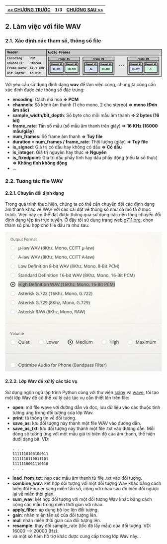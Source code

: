 <table>
    <th>
      <a href="./README.md"><< CHƯƠNG TRƯỚC</a>
    </th>
    <th>
      1/3
    </th>
    <th>
      <a href="./chap2.md">CHƯƠNG SAU >></a>
    </th>
</table>

## 2. Làm việc với file WAV
### 2.1. Xác định các tham số, thông số file
<img src="./Wav/imgs/wav_structure.png">

Với yêu cầu sử dụng định dạng <b>wav</b> để làm việc cùng, chúng ta cũng cần xác định được các thông số đặc trưng:
- <b>encoding</b>: Cách mã hoá
  <b>=> PCM</b>
- <b>channels</b>: Số kênh âm thanh (1 cho mono, 2 cho stereo)
  <b>=> mono (Đơn âm sắc)</b>
- <b>sample_width/bit_depth</b>: Số byte cho mỗi mẫu âm thanh
  <b>=> 2 bytes (16 bit)</b>
- <b>frame_rate</b>: Tần số mẫu (số mẫu âm thanh trên giây)
  <b>=> 16 KHz (16000 mẫu/giây)</b>
- <b>num_frames</b>: Số frame âm thanh
  <b>=> Tuỳ file</b>
- <b>duration = num_frames / frame_rate</b>: Thời lượng (giây)
  <b>=> Tuỳ file</b>
- <b>is_signed</b>: Giá trị có dấu hay không có dấu
  <b>=> Có dấu</b>
- <b>is_integer</b>: Giá trị nguyên hay thực
  <b>=> Nguyên</b>
- <b>is_fixedpoint</b>: Giá trị dấu phẩy tĩnh hay dấu phẩy động (nếu là số thực)
  <b>=> Không tĩnh không động</b>
- ...
### 2.2. Tương tác file WAV
#### 2.2.1. Chuyển đổi định dạng
Trong quá trình thực hiện, chúng ta có thể cần chuyển đổi các định dạng âm thanh khác về WAV với các cài đặt về thông số như đã mô tả ở mục trước. Việc này có thể đạt được thông qua sử dụng các nền tảng chuyển đổi định dạng tệp tin trực tuyến. Ở đây tôi sử dụng trang web <a href="https://g711.org">g711.org</a>, chọn tham số phù hợp cho file đầu ra như sau:

<img src="./Wav/imgs/g711.png">

#### 2.2.2. Lớp Wav để xử lý các tác vụ
Sử dụng ngôn ngữ lập trình Python cùng với thư viện <a href="https://scipy.org">scipy</a> và <a href="https://docs.python.org/3/library/wave.html">wave</a>, tôi tạo một lớp Wav để có thể xử lý các tác vụ cần thiết lên trên file:
- __open__: mở file wave với đường dẫn và đọc, lưu dữ liệu vào các thuộc tính tương ứng trong đối tượng của lớp Wav.
- __print__: tả thông tin về đối tượng.
- __save_as__: lưu đối tượng này thành một file WAV vào đường dẫn.
- __save_as_txt__: lưu đối tượng này thành một file .txt vào đường dẫn. Mỗi dòng sẽ tương ứng với một mẫu giá trị biên độ của âm thanh, thể hiện dưới dạng bit. VD:
    ```
    . . .
    1111110100100011
    1111110110011101
    1111110001110010
    . . .
    ```
- __load_from_txt__: nạp các mẫu âm thanh từ file .txt vào đối tượng.
- __combine_wav__: kết hợp đối tượng với một đối tượng Wav khác bằng cách biến đổi Fourier sang miền tần số, cộng với nhau sau đó biến đổi ngược lại về miền thời gian.
- __sum_wav__: kết hợp đối tượng với một đối tượng Wav khác bằng cách cộng các mẫu trong miền thời gian với nhau.
- __apply_filter__: áp dụng bộ lọc lên đối tượng.
- __gain__: nhân miền tần số của đối tượng lên.
- __mul__: nhân miền thời gian của đối tượng lên.
- __resample__: thay đổi sample_rate (tốc độ lấy mẫu) của đối tượng. VD: 16000 --> 20000 (Hz).
- và một số hàm hỗ trợ khác được cung cấp trong lớp Wav này...
